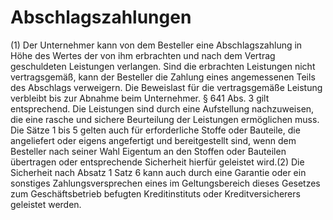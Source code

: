 # Abschlagszahlungen

(1) Der Unternehmer kann von dem Besteller eine Abschlagszahlung in Höhe des Wertes der von ihm erbrachten und nach dem Vertrag geschuldeten Leistungen verlangen. Sind die erbrachten Leistungen nicht vertragsgemäß, kann der Besteller die Zahlung eines angemessenen Teils des Abschlags verweigern. Die Beweislast für die vertragsgemäße Leistung verbleibt bis zur Abnahme beim Unternehmer. § 641 Abs. 3 gilt entsprechend. Die Leistungen sind durch eine Aufstellung nachzuweisen, die eine rasche und sichere Beurteilung der Leistungen ermöglichen muss. Die Sätze 1 bis 5 gelten auch für erforderliche Stoffe oder Bauteile, die angeliefert oder eigens angefertigt und bereitgestellt sind, wenn dem Besteller nach seiner Wahl Eigentum an den Stoffen oder Bauteilen übertragen oder entsprechende Sicherheit hierfür geleistet wird.(2) Die Sicherheit nach Absatz 1 Satz 6 kann auch durch eine Garantie oder ein sonstiges Zahlungsversprechen eines im Geltungsbereich dieses Gesetzes zum Geschäftsbetrieb befugten Kreditinstituts oder Kreditversicherers geleistet werden. 


